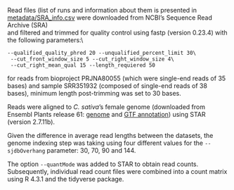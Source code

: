 Read files (list of runs and information about them is presented in [metadata/SRA_info.csv](./metadata/SRA_info.csv) were downloaded from NCBI’s Sequence Read Archive (SRA)\
and filtered and trimmed for quality control using fastp (version 0.23.4) with the following parameters:\
```
--qualified_quality_phred 20 --unqualified_percent_limit 30\
 --cut_front_window_size 5 --cut_right_window_size 4\
 --cut_right_mean_qual 15 --length_requiered 50
```
for reads from bioproject PRJNA80055 (which were single-end reads of 35 bases) and sample SRR351932 (composed of single-end reads of 38 bases), minimum length post-trimming was set to 30 bases.

Reads were aligned to _C. sativa_’s female genome (downloaded from Ensembl Plants release 61: [genome](https://ftp.ensemblgenomes.ebi.ac.uk/pub/plants/release-59/fasta/cannabis_sativa_female/dna/Cannabis_sativa_female.cs10.dna.toplevel.fa.gz) and [GTF annotation](https://ftp.ensemblgenomes.ebi.ac.uk/pub/plants/release-61/gtf/cannabis_sativa_female/Cannabis_sativa_female.cs10.61.gtf.gz)) using STAR (version 2.7.11b).

Given the difference in average read lengths between the datasets, the genome indexing step was taking using four different values for the `--sjdbOverhang` parameter: 30, 70, 90 and 144.

The option `--quantMode` was added to STAR to obtain read counts. Subsequently, individual read count files were combined into a count matrix using R 4.3.1 and the tidyverse package.
